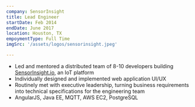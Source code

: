 ```yaml
---
company: SensorInsight
title: Lead Engineer
startDate: Feb 2014
endDate: June 2017
location: Houston, TX
empoymentType: Full Time
imgSrc: '/assets/logos/sensorinsight.jpeg'

---
```


* Led and mentored a distributed team of 8-10 developers building [SensorInsight.io](https://SensorInsight.io), an IoT platform  
* Individually designed and implemented web application UI/UX  
* Routinely met with executive leadership, turning business requirements into technical
specifications for the engineering team    
* AngularJS, Java EE, MQTT, AWS EC2, PostgreSQL  